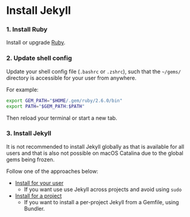 # Install Jekyll


### 1. Install Ruby

Install or upgrade [Ruby](https://github.com/MichaelCurrin/learn-to-code/blob/master/en/topics/scripting_languages/Ruby/README.md#install-and-upgrade).


### 2. Update shell config

Update your shell config file (`.bashrc` or `.zshrc`), such that the `~/gems/` directory is accessible for your user from anywhere.

For example:

```sh
export GEM_PATH="$HOME/.gem/ruby/2.6.0/bin"
export PATH="$GEM_PATH:$PATH"
```

Then reload your terminal or start a new tab.


### 3. Install Jekyll

It is not recommended to install Jekyll globally as that is available for all users and that is also not possible on macOS Catalina due to the global gems being frozen.

Follow one of the approaches below:

- [Install for your user](jekyll_for_user.md) 
    - If you want use use Jekyll across projects and avoid using `sudo`
- [Install for a project](jekyll_for_project.md) 
    - If you want to install a per-project Jekyll from a Gemfile, using Bundler.
